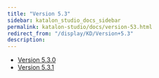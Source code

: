 ```yaml
---
title: "Version 5.3" 
sidebar: katalon_studio_docs_sidebar
permalink: katalon-studio/docs/version-53.html 
redirect_from: "/display/KD/Version+5.3" 
description: 
---
```

*   [Version 5.3.0](/display/KD/Version+5.3.0)
*   [Version 5.3.1](/display/KD/Version+5.3.1)